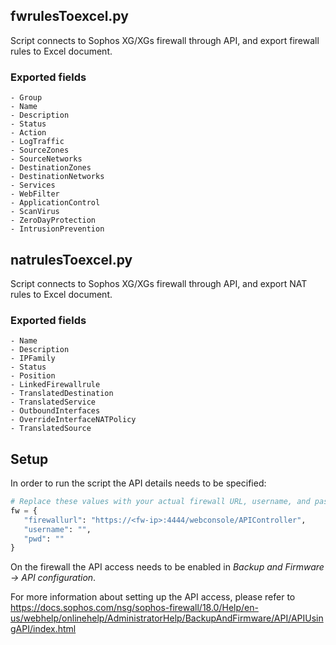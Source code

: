 ## fwrulesToexcel.py

Script connects to Sophos XG/XGs firewall through API, and export firewall rules to Excel document.

### Exported fields

```
- Group
- Name
- Description
- Status
- Action
- LogTraffic
- SourceZones
- SourceNetworks
- DestinationZones
- DestinationNetworks
- Services
- WebFilter
- ApplicationControl
- ScanVirus
- ZeroDayProtection
- IntrusionPrevention
```

## natrulesToexcel.py

Script connects to Sophos XG/XGs firewall through API, and export NAT rules to Excel document.

### Exported fields

```
- Name
- Description
- IPFamily
- Status
- Position
- LinkedFirewallrule
- TranslatedDestination
- TranslatedService
- OutboundInterfaces
- OverrideInterfaceNATPolicy
- TranslatedSource
```

## Setup

In order to run the script the API details needs to be specified:
```python
# Replace these values with your actual firewall URL, username, and password
fw = {
   "firewallurl": "https://<fw-ip>:4444/webconsole/APIController",
   "username": "",
   "pwd": ""
}
```

On the firewall the API access needs to be enabled in *Backup and Firmware -> API configuration*.

For more information about setting up the API access, please refer to https://docs.sophos.com/nsg/sophos-firewall/18.0/Help/en-us/webhelp/onlinehelp/AdministratorHelp/BackupAndFirmware/API/APIUsingAPI/index.html